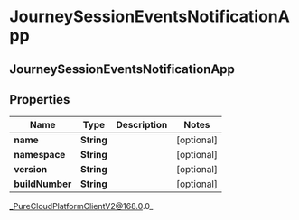 # JourneySessionEventsNotificationApp

## JourneySessionEventsNotificationApp

## Properties

|Name | Type | Description | Notes|
|------------ | ------------- | ------------- | -------------|
| **name** | **String** |  | [optional] |
| **namespace** | **String** |  | [optional] |
| **version** | **String** |  | [optional] |
| **buildNumber** | **String** |  | [optional] |



_PureCloudPlatformClientV2@168.0.0_
